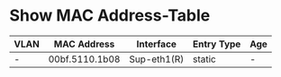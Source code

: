 
# Show MAC Address-Table
| VLAN | MAC Address | Interface | Entry Type | Age |
| ---- | ----------- | --------- | ---------- | --- |
| - | 00bf.5110.1b08 | Sup-eth1(R) | static | - |